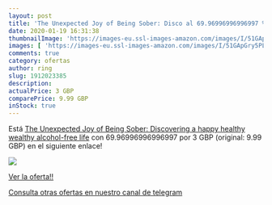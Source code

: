 ```yaml
---
layout: post
title: 'The Unexpected Joy of Being Sober: Disco al 69.96996996996997 % de descuento'
date: 2020-01-19 16:31:38
thumbnailImage: 'https://images-eu.ssl-images-amazon.com/images/I/51GApGry5PL._SL200_.jpg'
images: [ 'https://images-eu.ssl-images-amazon.com/images/I/51GApGry5PL._SL200_.jpg' ]
comments: true
category: ofertas
author: ring
slug: 1912023385
description:
actualPrice: 3 GBP
comparePrice: 9.99 GBP
inStock: true
---
```


Está [The Unexpected Joy of Being Sober: Discovering a happy  healthy  wealthy alcohol-free life](https://www.amazon.com/dp/1912023385/?tag=redken08-20) con 69.96996996996997 por 3 GBP (original: 9.99 GBP) en el siguiente enlace!

[![](https://images-eu.ssl-images-amazon.com/images/I/51GApGry5PL._SL200_.jpg)](https://www.amazon.com/dp/1912023385/?tag=redken08-20)

[Ver la oferta!!](https://www.amazon.com/dp/1912023385/?tag=redken08-20)

[Consulta otras ofertas en nuestro canal de telegram](https://t.me/s/ofertas25)
